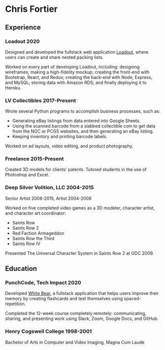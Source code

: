 # Chris Fortier

## Experience

### Loadout 2020

Designed and developed the fullstack web application [Loadout](https://loadoutapp.herokuapp.com/), where users can create and share nested packing lists.

Worked on every part of developing Loadout, including: designing wireframes; making a high-fidelity mockup; creating the front-end with Bootstrap, React, and Redux; creating the back-end with Node, Express, and MySQL; storing data with Amazon RDS; and finally deploying it to Heroku.

### LV Collectibles 2017-Present

Wrote several Python programs to accomplish business processes, such as:
- Generating eBay listings from data entered into Google Sheets.
- Using the scanned barcode from a slabbed collectible coin to get data from the NGC or PCGS websites, and then generating an eBay listing.
- Keeping inventory and printing barcode labels.

Worked on ad layouts, video editing, and product photography.

### Freelance 2015-Present

Created 3D models for clients’ patents.
Tutored students in the use of Photoshop and Excel.

### Deep Silver Volition, LLC 2004-2015

Senior Artist 2008-2015, Artist 2004-2008

Worked on five completed video games as a 3D modeler, character artist, and character art coordinator:
- Saints Row
- Saints Row 2
- Red Faction Armageddon
- Saints Row the Third
- Saints Row IV

Presented The Universal Character System in Saints Row 2 at GDC 2009.

## Education

### PunchCode, Tech Impact 2020

Developed [White Bear](https://oursblanc.herokuapp.com/), a fullstack application that helps users improve their memory by creating flashcards and test themselves using spaced-repetition.

Completed the 12-week course completely remotely: communicating, sharing, and presenting work using Slack, Zoom, Google Docs, and GitHub.

### Henry Cogswell College 1998-2001
Bachelor of Arts in Computer and Video Imaging, Magna Cum Laude
